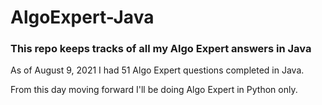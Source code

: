 # AlgoExpert-Java

### This repo keeps tracks of all my Algo Expert answers in Java

As of August 9, 2021 I had 51 Algo Expert questions completed in Java.

From this day moving forward I'll be doing Algo Expert in Python only.

